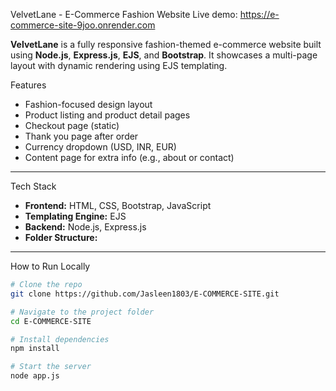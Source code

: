   VelvetLane - E-Commerce Fashion Website
  Live demo:
  https://e-commerce-site-9joo.onrender.com

**VelvetLane** is a fully responsive fashion-themed e-commerce website built using **Node.js**, **Express.js**, **EJS**, and **Bootstrap**. It showcases a multi-page layout with dynamic rendering using EJS templating.

Features

-  Fashion-focused design layout
-  Product listing and product detail pages
-  Checkout page (static)
-  Thank you page after order
-  Currency dropdown (USD, INR, EUR)
-  Content page for extra info (e.g., about or contact)

---

 Tech Stack

- **Frontend:** HTML, CSS, Bootstrap, JavaScript
- **Templating Engine:** EJS
- **Backend:** Node.js, Express.js
- **Folder Structure:**



---

How to Run Locally

```bash
# Clone the repo
git clone https://github.com/Jasleen1803/E-COMMERCE-SITE.git

# Navigate to the project folder
cd E-COMMERCE-SITE

# Install dependencies
npm install

# Start the server
node app.js

